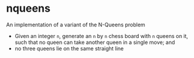 # nqueens
An implementation of a variant of the N-Queens problem
- Given an integer `n`, generate an `n` by `n` chess board with `n` queens on
  it, such that no queen can take another queen in a single move; and
- no three queens lie on the same straight line
